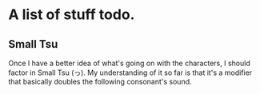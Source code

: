 #  A list of stuff todo.

## Small Tsu
Once I have a better idea of what's going on with the characters, I should factor in Small Tsu (っ). My understanding of it so far is that it's a modifier that basically doubles the following consonant's sound.
